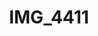 ---
layout: photo
img: http://farm8.staticflickr.com/7280/7876080694_d3bef66da6_b.jpg
rewriteUrl: http://www.flickr.com/photos/oliverjash/7876080694
title: IMG_4411
---